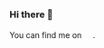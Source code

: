 ### Hi there 👋



You can find me on [<img height="16" width="16" src="https://cdn.jsdelivr.net/npm/simple-icons@v5/icons/linkedin.svg" />][liprof].

<!-- Links -->

[liprof]: https://www.linkedin.com/in/avdichiara/

<!--
[![MasterHead](https://i.pinimg.com/originals/0b/a3/d6/0ba3d60362c7e6d256cfc1f37156bad9.jpg)](https://github.com/avdichiara)
**avdichiara/avdichiara** is a ✨ _special_ ✨ repository because its `README.md` (this file) appears on your GitHub profile.

Here are some ideas to get you started:

- 🔭 I’m currently working on ...
- 🌱 I’m currently learning ...
- 👯 I’m looking to collaborate on ...
- 🤔 I’m looking for help with ...
- 💬 Ask me about ...
- 📫 How to reach me: ...
- 😄 Pronouns: ...
- ⚡ Fun fact: ...
-->
